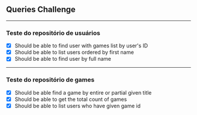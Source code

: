 ## Queries Challenge

---

### Teste do repositório de usuários

- [x] Should be able to find user with games list by user's ID
- [x] Should be able to list users ordered by first name
- [x] Should be able to find user by full name

---

### Teste do repositório de games

- [x] Should be able find a game by entire or partial given title
- [x] Should be able to get the total count of games
- [x] Should be able to list users who have given game id

